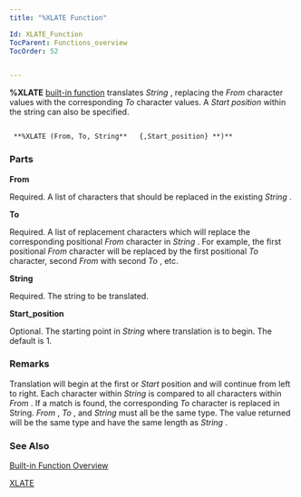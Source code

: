 ```yaml
---
title: "%XLATE Function"

Id: XLATE_Function
TocParent: Functions_overview
TocOrder: 52


---
```


**%XLATE** [built-in function](Functions_overview.html) translates *String* , replacing the *From* character values with the corresponding *To* character values. A *Start position* within the string can also be specified. 

```

 **%XLATE (From, To, String**   {,Start_position} **)** 
```

### Parts

**From** 

Required. A list of characters that should be replaced in the existing *String* .


**To** 

Required. A list of replacement characters which will replace the corresponding positional *From* character in *String* . For example, the first positional *From* character will be replaced by the first positional *To* character, second *From* with second *To* , etc.


**String** 

Required. The string to be translated.


**Start_position** 

Optional. The starting point in *String* where translation is to begin. The default is 1.


### Remarks
Translation will begin at the first or *Start* position and will continue from left to right. Each character within *String* is compared to all characters within *From* . If a match is found, the corresponding *To* character is replaced in String. *From* , *To* , and *String* must all be the same type. The value returned will be the same type and have the same length as *String* . 

### See Also
[Built-in Function Overview](Functions_overview.html)

[XLATE](XLATE.html) 
